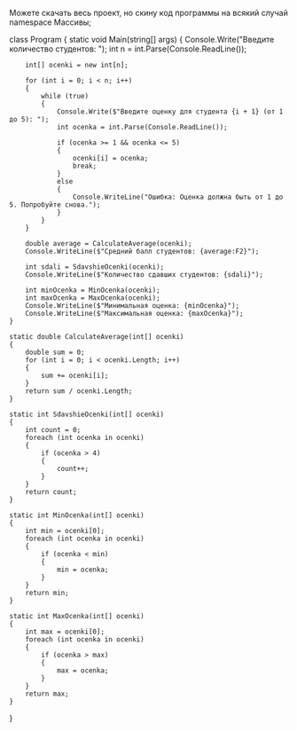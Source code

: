 Можете скачать весь проект, но скину код программы на всякий случай
namespace Массивы;

class Program
{
    static void Main(string[] args)
    {
        Console.Write("Введите количество студентов: ");
        int n = int.Parse(Console.ReadLine());

        int[] ocenki = new int[n];

        for (int i = 0; i < n; i++)
        {
            while (true)
            {
                Console.Write($"Введите оценку для студента {i + 1} (от 1 до 5): ");
                int ocenka = int.Parse(Console.ReadLine());

                if (ocenka >= 1 && ocenka <= 5)
                {
                    ocenki[i] = ocenka;
                    break;
                }
                else
                {
                    Console.WriteLine("Ошибка: Оценка должна быть от 1 до 5. Попробуйте снова.");
                }
            }
        }

        double average = CalculateAverage(ocenki);
        Console.WriteLine($"Средний балл студентов: {average:F2}");

        int sdali = SdavshieOcenki(ocenki);
        Console.WriteLine($"Количество сдавших студентов: {sdali}");

        int minOcenka = MinOcenka(ocenki);
        int maxOcenka = MaxOcenka(ocenki);
        Console.WriteLine($"Минимальная оценка: {minOcenka}");
        Console.WriteLine($"Максимальная оценка: {maxOcenka}");
    }

    static double CalculateAverage(int[] ocenki)
    {
        double sum = 0;
        for (int i = 0; i < ocenki.Length; i++)
        {
            sum += ocenki[i];
        }
        return sum / ocenki.Length;
    }

    static int SdavshieOcenki(int[] ocenki)
    {
        int count = 0;
        foreach (int ocenka in ocenki)
        {
            if (ocenka > 4)
            {
                count++;
            }
        }
        return count;
    }

    static int MinOcenka(int[] ocenki)
    {
        int min = ocenki[0];
        foreach (int ocenka in ocenki)
        {
            if (ocenka < min)
            {
                min = ocenka;
            }
        }
        return min;
    }

    static int MaxOcenka(int[] ocenki)
    {
        int max = ocenki[0];
        foreach (int ocenka in ocenki)
        {
            if (ocenka > max)
            {
                max = ocenka;
            }
        }
        return max;
    }
}
